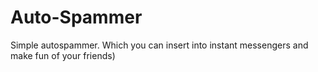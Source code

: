# Auto-Spammer
Simple autospammer. Which you can insert into instant messengers and make fun of your friends)
